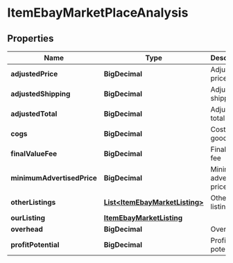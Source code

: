 

# ItemEbayMarketPlaceAnalysis


## Properties

| Name | Type | Description | Notes |
|------------ | ------------- | ------------- | -------------|
|**adjustedPrice** | **BigDecimal** | Adjusted price |  [optional] |
|**adjustedShipping** | **BigDecimal** | Adjusted shipping |  [optional] |
|**adjustedTotal** | **BigDecimal** | Adjusted total |  [optional] |
|**cogs** | **BigDecimal** | Cost of goods sold |  [optional] |
|**finalValueFee** | **BigDecimal** | Final value fee |  [optional] |
|**minimumAdvertisedPrice** | **BigDecimal** | Minimum advertised price |  [optional] |
|**otherListings** | [**List&lt;ItemEbayMarketListing&gt;**](ItemEbayMarketListing.md) | Other listings |  [optional] |
|**ourListing** | [**ItemEbayMarketListing**](ItemEbayMarketListing.md) |  |  [optional] |
|**overhead** | **BigDecimal** | Overhead |  [optional] |
|**profitPotential** | **BigDecimal** | Profit potential |  [optional] |



